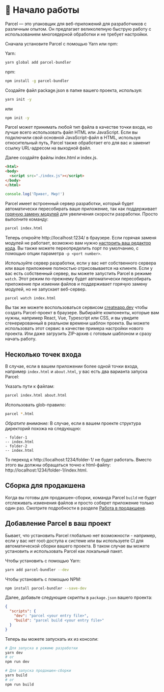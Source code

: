 # 🚀 Начало работы

Parcel&nbsp;&mdash; это упаковщик для веб-приложений для разработчиков с различным опытом. Он предлагает великолепную быструю работу с использованием многоядерной обработки и не требует настройки.

Сначала установите Parcel с помощью Yarn или npm:

Yarn:

```bash
yarn global add parcel-bundler
```

npm:

```bash
npm install -g parcel-bundler
```

Создайте файл package.json в папке вашего проекта, используя:

```bash
yarn init -y
```

или

```bash
npm init -y
```

Parcel может принимать любой тип файла в качестве точки входа, но лучше всего использовать файл HTML или JavaScript. Если вы подключили свой основной JavaScript-файл в HTML, используя относительный путь, Parcel также обработает его для вас и заменит ссылку URL-адресом на выходной файл.

Далее создайте файлы index.html и index.js.

```html
<html>
<body>
  <script src="./index.js"></script>
</body>
</html>
```

```javascript
console.log('Привет, Мир!')
```

Parcel имеет встроенный сервер разработки, который будет автоматически пересобирать ваше приложение, так как поддерживает [горячую замену модулей](hmr.html) для увеличения скорости разработки. Просто выполните команду:

```bash
parcel index.html
```

Теперь откройте http://localhost:1234/ в браузере. Если горячая заменя модулей не работает, возможно вам нужно [настроить ваш редактор кода](hmr.html#safe-write). Вы также можете переопределить порт по умолчанию, с помощью опции параметра `-p <port number>`.

Используйте сервер разработки, если у вас нет собственного сервера или ваше приложение полностью отрисовывается на клиенте. Если у вас есть собственный сервер, вы можете запустить Parcel в режиме `watch`. Этот режим по-прежнему будет автоматически пересобирать приложение при измении файлов и поддерживает горячую замену модулей, но не запускает веб-сервер.

```bash
parcel watch index.html
```

Вы так же можете воспользоваться сервисом [createapp.dev](https://createapp.dev/parcel) чтобы создать Parcel-проект в браузере. Выбирайте компоненты, которые вам нужны, например React, Vue, Typescript или CSS, и вы увидите сгенерированный в реальном времени шаблон проекта. Вы можете использовать этот сервис в качестве примера настройки нового проекта. Или даже загрузить ZIP-архив с готовым шаблоном и сразу начать работу. 

## Несколько точек входа

В случае, если в вашем приложении более одной точки входа, например `index.html` и `about.html`, у вас есть два варианта запуска Parcel:

Указать пути к файлам:

```bash
parcel index.html about.html
```

Использовать glob-правило:

```bash
parcel *.html
```

_Обратите внимание:_ В случае, если в вашем проекте структура директорий похожа на следующую:

```
- folder-1
-- index.html
- folder-2
-- index.html
```

То переход к http://localhost:1234/folder-1/ не будет работать. Вместо этого вы должны обращаться точно к html-файлу: http://localhost:1234/folder-1/index.html.

## Сборка для продакшена

Когда вы готовы для продакшен-сборки, команда Parcel `build` не будет отслеживать изменения файлов и просто соберет приложение только один раз. Смотрите подробности в разделе [Работа в продакшене](production.html).


## Добавление Parcel в ваш проект

Бывает, что установить Parcel глобально нет возможности - например, если у вас нет root-доступа к системе или вы используете CI для автоматической сборки вашего проекта. В таком случае вы можете установить и использовать Parcel как локальный пакет.

Чтобы установить с помощью Yarn:

```bash
yarn add parcel-bundler --dev
```

Чтобы установить с помощью NPM:

```bash
npm install parcel-bundler --save-dev
```

Далее, добавьте следующие скрипты в `package.json` вашего проекта:

```json
{
  "scripts": {
    "dev": "parcel <your entry file>",
    "build": "parcel build <your entry file>"
  }
}
```

Теперь вы можете запускать их из консоли:

```bash
# Для запуска в режиме разработки
yarn dev
# or
npm run dev

# Для запуска продакшен-сборки
yarn build
# or
npm run build
```
